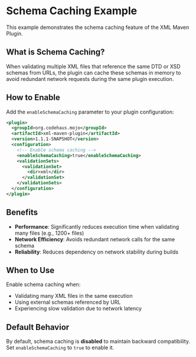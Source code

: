 # Schema Caching Example

This example demonstrates the schema caching feature of the XML Maven Plugin.

## What is Schema Caching?

When validating multiple XML files that reference the same DTD or XSD schemas from URLs,
the plugin can cache these schemas in memory to avoid redundant network requests during
the same plugin execution.

## How to Enable

Add the `enableSchemaCaching` parameter to your plugin configuration:

```xml
<plugin>
  <groupId>org.codehaus.mojo</groupId>
  <artifactId>xml-maven-plugin</artifactId>
  <version>1.1.1-SNAPSHOT</version>
  <configuration>
    <!-- Enable schema caching -->
    <enableSchemaCaching>true</enableSchemaCaching>
    <validationSets>
      <validationSet>
        <dir>xml</dir>
      </validationSet>
    </validationSets>
  </configuration>
</plugin>
```

## Benefits

- **Performance**: Significantly reduces execution time when validating many files (e.g., 1200+ files)
- **Network Efficiency**: Avoids redundant network calls for the same schema
- **Reliability**: Reduces dependency on network stability during builds

## When to Use

Enable schema caching when:
- Validating many XML files in the same execution
- Using external schemas referenced by URL
- Experiencing slow validation due to network latency

## Default Behavior

By default, schema caching is **disabled** to maintain backward compatibility.
Set `enableSchemaCaching` to `true` to enable it.
